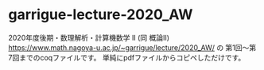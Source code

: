 # garrigue-lecture-2020_AW

2020年度後期・数理解析・計算機数学 II (同 概論II)
https://www.math.nagoya-u.ac.jp/~garrigue/lecture/2020_AW/
の 第1回〜第7回までのcoqファイルです。
単純にpdfファイルからコピペしただけです。
